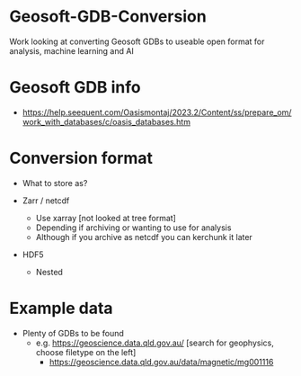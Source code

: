 # Geosoft-GDB-Conversion
Work looking at converting Geosoft GDBs to useable open format for analysis, machine learning and AI

# Geosoft GDB info
- https://help.seequent.com/Oasismontaj/2023.2/Content/ss/prepare_om/work_with_databases/c/oasis_databases.htm

# Conversion format
- What to store as?
- Zarr / netcdf
    - Use xarray [not looked at tree format]
    - Depending if archiving or wanting to use for analysis
    - Although if you archive as netcdf you can kerchunk it later

- HDF5
    - Nested

# Example data
- Plenty of GDBs to be found
    - e.g. https://geoscience.data.qld.gov.au/ [search for geophysics, choose filetype on the left]
        - https://geoscience.data.qld.gov.au/data/magnetic/mg001116

